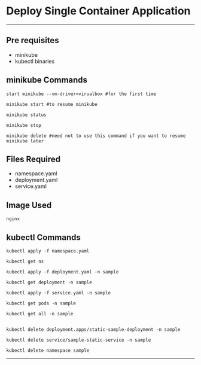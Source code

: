 # Deploy Single Container Application
_____________________________________

## Pre requisites
- minikube
- kubectl binaries

## minikube Commands
```
start minikube --vm-driver=virualbox #for the first time

minikube start #to resume minikube

minikube status

minikube stop

minikube delete #need not to use this command if you want to resume minikube later
```

## Files Required
- namespace.yaml
- deployment.yaml
- service.yaml

## Image Used
``` 
nginx 
```

## kubectl Commands

```
kubectl apply -f namespace.yaml

kubectl get ns

kubectl apply -f deployment.yaml -n sample

kubectl get deployment -n sample

kubectl apply -f service.yaml -n sample

kubectl get pods -n sample

kubectl get all -n sample


kubectl delete deployment.apps/static-sample-deployment -n sample

kubectl delete service/sample-static-service -n sample

kubectl delete namespace sample
```
_______________________________________________________________________